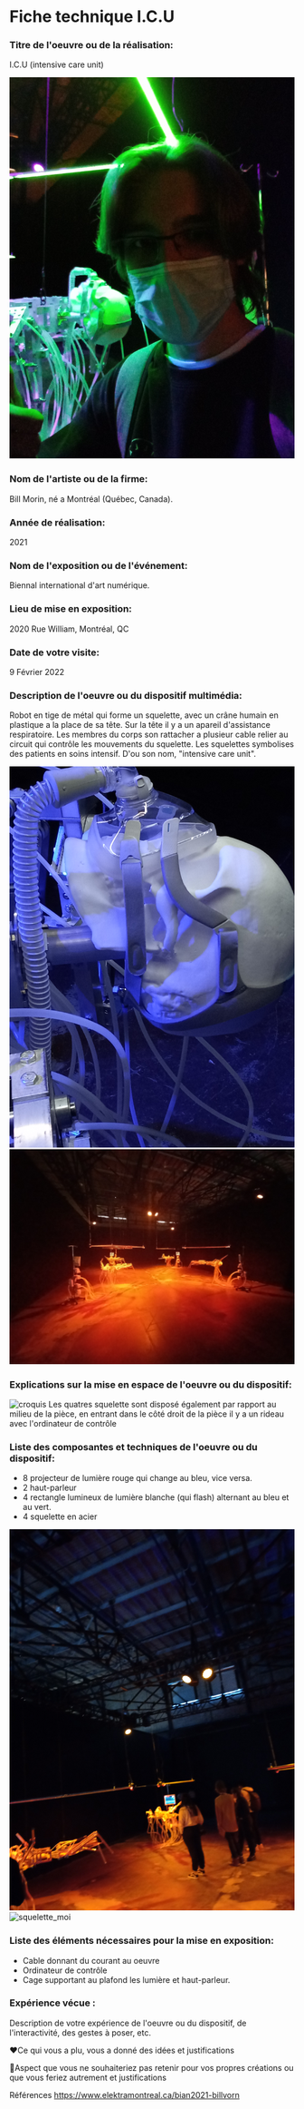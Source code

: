 # Fiche technique I.C.U


### Titre de l'oeuvre ou de la réalisation:
I.C.U (intensive care unit) 

![squelette_moi](medias/20220209_110329.jpg)

### Nom de l'artiste ou de la firme:
Bill Morin, né a Montréal (Québec, Canada).

### Année de réalisation:
2021

### Nom de l'exposition ou de l'événement:
Biennal international d'art numérique. 

### Lieu de mise en exposition:
2020 Rue William, Montréal, QC

### Date de votre visite:
9 Février 2022

### Description de l'oeuvre ou du dispositif multimédia:
Robot en tige de métal qui forme un squelette, avec un crâne humain en plastique a la place de sa tête. Sur la tête il y a un apareil d'assistance respiratoire.
Les membres du corps son rattacher a plusieur cable relier au circuit qui contrôle les mouvements du squelette. Les squelettes symbolises des patients en soins intensif.
D'ou son nom, "intensive care unit".

![squelette_1](medias/20220209_110528.jpg)
![squelette_2](medias/20220209_105432.jpg)


### Explications sur la mise en espace de l'oeuvre ou du dispositif:

![croquis](medias/)
Les quatres squelette sont disposé également par rapport au milieu de la pièce, en entrant dans le côté droit de la pièce il y a un rideau avec l'ordinateur de contrôle


### Liste des composantes et techniques de l'oeuvre ou du dispositif:
* 8 projecteur de lumière rouge qui change au bleu, vice versa.
* 2 haut-parleur 
* 4 rectangle lumineux de lumière blanche (qui flash) alternant au bleu et au vert.
* 4 squelette en acier 

![squelette_moi](medias/20220209_110701.jpg)
![squelette_moi](medias/20220209_103954.jpg)

### Liste des éléments nécessaires pour la mise en exposition:
* Cable donnant du courant au oeuvre
* Ordinateur de contrôle
* Cage supportant au plafond les lumière et haut-parleur.

### Expérience vécue :

Description de votre expérience de l'oeuvre ou du dispositif, de l'interactivité, des gestes à poser, etc.

❤️Ce qui vous a plu, vous a donné des idées et justifications

🤔Aspect que vous ne souhaiteriez pas retenir pour vos propres créations ou que vous feriez autrement et justifications

Références
https://www.elektramontreal.ca/bian2021-billvorn

